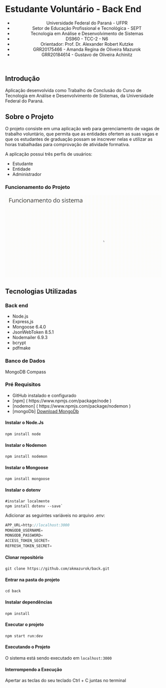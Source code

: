 # Estudante Voluntário - Back End
<header>
   <ul>
     <li>Universidade Federal do Paraná - UFPR</li>
     <li>Setor de Educação Profissional e Tecnológica - SEPT</li>
     <li>Tecnologia em Análise e Desenvolvimento de Sistemas</li>
     <li>DS960 - TCC-2 - N6</li>
     <li>Orientador: Prof. Dr. Alexander Robert Kutzke</li>   
     <li>GRR20175466 - Amanda Regina de Oliveira Mazurok</li>
     <li>GRR20184614 - Gustavo de Oliveira Achinitz</li>
    </ul>
 </header>
 
## Introdução 
Aplicação desenvolvida como Trabalho de Conclusão do Curso de Tecnologia em Análise e Desenvolvimento de Sistemas, da Universidade Federal do Paraná.

## Sobre o Projeto
O projeto consiste em uma aplicação web para gerenciamento de vagas de trabalho voluntário, que permita que as entidades ofertem as suas vagas e que os estudantes de graduação possam se inscrever nelas e utilizar as horas trabalhadas para comprovação de atividade formativa.

A aplicação possui três perfis de usuários:
<ul>
  <li>Estudante</li>
  <li>Entidade</li>
  <li>Administrador</li>
</ul>

### Funcionamento do Projeto
![Funcionamento][def]

## Tecnologias Utilizadas
### Back end
<ul>
  <li>Node.js</li>
  <li>Express,js</li>
  <li>Mongoose 6.4.0</li>
  <li>JsonWebToken 8.5.1</li>
  <li>Nodemailer 6.9.3</li>
  <li>bcrypt</li>
  <li>pdfmake</li>
</ul>

### Banco de Dados
MongoDB Compass

### Pré Requisitos
<ul>
  <li>GitHub instalado e configurado</li>
  <li>
    [npm] ( https://www.npmjs.com/package/node )
  </li>
  <li> 
    [nodemon]  ( https://www.npmjs.com/package/nodemon )
  </li>
  <li>
    [mongoDb] <a href="https://www.mongodb.com/try/download/community">Download MongoDb</a>
  </li>
</ul>


#### Instalar o Node.Js
`npm install node`

#### Instalar o Nodemon
`npm install nodemon`

#### Instalar o Mongoose
`npm install mongoose`

#### Instalar o dotenv
```
#instalar localmente
npm install dotenv --save`
```

Adicionar as seguintes variáveis no arquivo .env:
```javascript
APP_URL=http://localhost:3000
MONGODB_USERNAME=
MONGODB_PASSWORD=
ACCESS_TOKEN_SECRET=
REFRESH_TOKEN_SECRET=
```

#### Clonar repositório
`git clone https://github.com/akmazurok/back.git`

#### Entrar na pasta do projeto
`cd back`

#### Instalar dependências
`npm install`

#### Executar o projeto
`npm start run:dev`

#### Executando o Projeto
O sistema está sendo executado em `localhost:3000`

#### Interrompendo a Execução
Apertar as teclas do seu teclado Ctrl + C juntas no terminal

[def]: src/config/funcionamento-tcc.gif